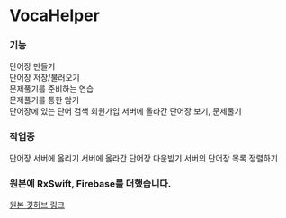 # VocaHelper

### 기능
단어장 만들기  
단어장 저장/불러오기  
문제풀기를 준비하는 연습  
문제풀기를 통한 암기  
단어장에 있는 단어 검색
회원가입
서버에 올라간 단어장 보기, 문제풀기 

### 작업중
단어장 서버에 올리기
서버에 올라간 단어장 다운받기
서버의 단어장 목록 정렬하기

### 원본에 RxSwift, Firebase를 더했습니다.
[원본 깃허브 링크](https://github.com/JD-man/VocaHelperOrigin)
